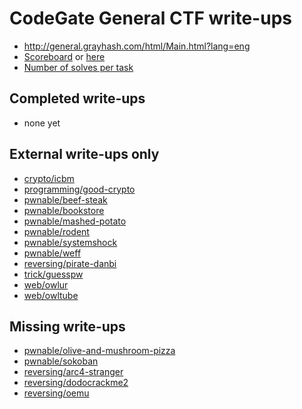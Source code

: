 # CodeGate General CTF write-ups

* <http://general.grayhash.com/html/Main.html?lang=eng>
* [Scoreboard](http://general.grayhash.com/html/Main.html?page=rank) or [here](scoreboard.txt)
* [Number of solves per task](solves.txt)

## Completed write-ups

* none yet

## External write-ups only

* [crypto/icbm](crypto/icbm)
* [programming/good-crypto](programming/good-crypto)
* [pwnable/beef-steak](pwnable/beef-steak)
* [pwnable/bookstore](pwnable/bookstore)
* [pwnable/mashed-potato](pwnable/mashed-potato)
* [pwnable/rodent](pwnable/rodent)
* [pwnable/systemshock](pwnable/systemshock)
* [pwnable/weff](pwnable/weff)
* [reversing/pirate-danbi](reversing/pirate-danbi)
* [trick/guesspw](trick/guesspw)
* [web/owlur](web/owlur)
* [web/owltube](web/owltube)

## Missing write-ups

* [pwnable/olive-and-mushroom-pizza](pwnable/olive-and-mushroom-pizza)
* [pwnable/sokoban](pwnable/sokoban)
* [reversing/arc4-stranger](reversing/arc4-stranger)
* [reversing/dodocrackme2](reversing/dodocrackme2)
* [reversing/oemu](reversing/oemu)
